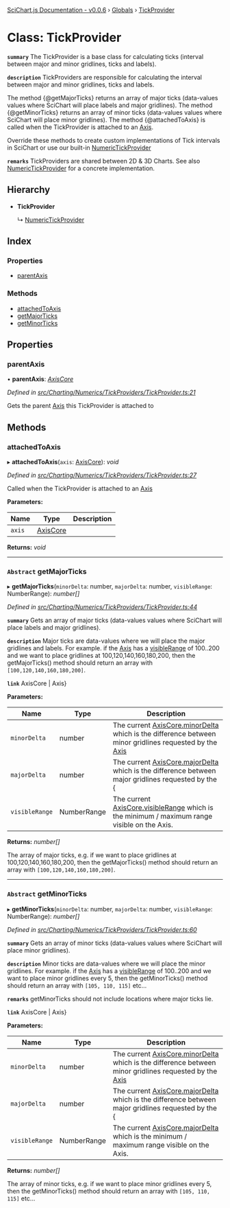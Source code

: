 [SciChart.js Documentation - v0.0.6](../README.md) › [Globals](../globals.md) › [TickProvider](tickprovider.md)

# Class: TickProvider

**`summary`** The TickProvider is a base class for calculating ticks (interval between major and minor gridlines, ticks and labels).

**`description`** TickProviders are responsible for calculating the interval between major and minor gridlines, ticks and labels.

The method {@getMajorTicks} returns an array of major ticks (data-values values where SciChart will place labels and major gridlines).
The method {@getMinorTicks} returns an array of minor ticks (data-values values where SciChart will place minor gridlines).
The method {@attachedToAxis} is called when the TickProvider is attached to an [Axis](axiscore.md).

Override these methods to create custom implementations of Tick intervals in SciChart or use our built-in [NumericTickProvider](numerictickprovider.md)

**`remarks`** 
TickProviders are shared between 2D & 3D Charts.
See also [NumericTickProvider](numerictickprovider.md) for a concrete implementation.

## Hierarchy

* **TickProvider**

  ↳ [NumericTickProvider](numerictickprovider.md)

## Index

### Properties

* [parentAxis](tickprovider.md#parentaxis)

### Methods

* [attachedToAxis](tickprovider.md#attachedtoaxis)
* [getMajorTicks](tickprovider.md#abstract-getmajorticks)
* [getMinorTicks](tickprovider.md#abstract-getminorticks)

## Properties

###  parentAxis

• **parentAxis**: *[AxisCore](axiscore.md)*

*Defined in [src/Charting/Numerics/TickProviders/TickProvider.ts:21](https://github.com/ABTSoftware/SciChart.Dev/blob/46671d21ce/Web/src/SciChart/src/Charting/Numerics/TickProviders/TickProvider.ts#L21)*

Gets the parent [Axis](axiscore.md) this TickProvider is attached to

## Methods

###  attachedToAxis

▸ **attachedToAxis**(`axis`: [AxisCore](axiscore.md)): *void*

*Defined in [src/Charting/Numerics/TickProviders/TickProvider.ts:27](https://github.com/ABTSoftware/SciChart.Dev/blob/46671d21ce/Web/src/SciChart/src/Charting/Numerics/TickProviders/TickProvider.ts#L27)*

Called when the TickProvider is attached to an [Axis](axiscore.md)

**Parameters:**

Name | Type | Description |
------ | ------ | ------ |
`axis` | [AxisCore](axiscore.md) |   |

**Returns:** *void*

___

### `Abstract` getMajorTicks

▸ **getMajorTicks**(`minorDelta`: number, `majorDelta`: number, `visibleRange`: NumberRange): *number[]*

*Defined in [src/Charting/Numerics/TickProviders/TickProvider.ts:44](https://github.com/ABTSoftware/SciChart.Dev/blob/46671d21ce/Web/src/SciChart/src/Charting/Numerics/TickProviders/TickProvider.ts#L44)*

**`summary`** Gets an array of major ticks (data-values values where SciChart will place labels and major gridlines).

**`description`** Major ticks are data-values where we will place the major gridlines and labels. For example. if the [Axis](axiscore.md)
has a [visibleRange](axiscore.md#visiblerange) of 100..200 and we want to place gridlines at 100,120,140,160,180,200, then the
getMajorTicks() method should return an array with ```[100,120,140,160,180,200]```.

**`link`** AxisCore | Axis}

**Parameters:**

Name | Type | Description |
------ | ------ | ------ |
`minorDelta` | number | The current [AxisCore.minorDelta](axiscore.md#minordelta) which is the difference between minor gridlines requested by the [Axis](axiscore.md) |
`majorDelta` | number | The current [AxisCore.majorDelta](axiscore.md#majordelta) which is the difference between major gridlines requested by the { |
`visibleRange` | NumberRange | The current [AxisCore.visibleRange](axiscore.md#visiblerange) which is the minimum / maximum range visible on the Axis. |

**Returns:** *number[]*

The array of major ticks, e.g. if we want to place gridlines at 100,120,140,160,180,200, then the
getMajorTicks() method should return an array with ```[100,120,140,160,180,200]```.

___

### `Abstract` getMinorTicks

▸ **getMinorTicks**(`minorDelta`: number, `majorDelta`: number, `visibleRange`: NumberRange): *number[]*

*Defined in [src/Charting/Numerics/TickProviders/TickProvider.ts:60](https://github.com/ABTSoftware/SciChart.Dev/blob/46671d21ce/Web/src/SciChart/src/Charting/Numerics/TickProviders/TickProvider.ts#L60)*

**`summary`** Gets an array of minor ticks (data-values values where SciChart will place minor gridlines).

**`description`** Minor ticks are data-values where we will place the minor gridlines. For example. if the [Axis](axiscore.md)
has a [visibleRange](axiscore.md#visiblerange) of 100..200 and we want to place minor gridlines every 5, then the
getMinorTicks() method should return an array with ```[105, 110, 115]``` etc...

**`remarks`** getMinorTicks should not include locations where major ticks lie.

**`link`** AxisCore | Axis}

**Parameters:**

Name | Type | Description |
------ | ------ | ------ |
`minorDelta` | number | The current [AxisCore.minorDelta](axiscore.md#minordelta) which is the difference between minor gridlines requested by the [Axis](axiscore.md) |
`majorDelta` | number | The current [AxisCore.majorDelta](axiscore.md#majordelta) which is the difference between major gridlines requested by the { |
`visibleRange` | NumberRange | The current [AxisCore.majorDelta](axiscore.md#majordelta) which is the minimum / maximum range visible on the Axis. |

**Returns:** *number[]*

The array of minor ticks, e.g. if we want to place minor gridlines every 5, then the
getMinorTicks() method should return an array with ```[105, 110, 115]``` etc...
